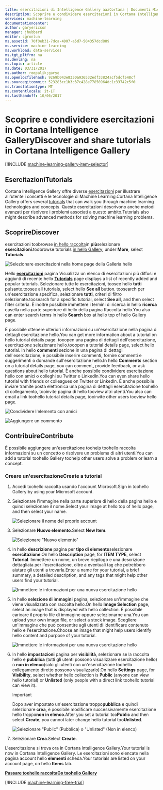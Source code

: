 ```yaml
---
title: esercitazioni di Intelligence Gallery aaaCortana | Documenti Microsoft
description: Scoprire e condividere esercitazioni in Cortana Intelligence Gallery.
services: machine-learning
documentationcenter: 
author: garyericson
manager: jhubbard
editor: cgronlun
ms.assetid: 70f0eb31-7dca-4907-a5d7-504357dcd889
ms.service: machine-learning
ms.workload: data-services
ms.tgt_pltfrm: na
ms.devlang: na
ms.topic: article
ms.date: 03/31/2017
ms.author: roopalik;garye
ms.openlocfilehash: 9269b043e8330a936532edf33824acf5dcf548cf
ms.sourcegitcommit: 523283cc1b3c37c428e77850964dc1c33742c5f0
ms.translationtype: MT
ms.contentlocale: it-IT
ms.lasthandoff: 10/06/2017
---
```

# <a name="discover-and-share-tutorials-in-cortana-intelligence-gallery"></a><span data-ttu-id="eed75-103">Scoprire e condividere esercitazioni in Cortana Intelligence Gallery</span><span class="sxs-lookup"><span data-stu-id="eed75-103">Discover and share tutorials in Cortana Intelligence Gallery</span></span>
[!INCLUDE [machine-learning-gallery-item-selector](../../includes/machine-learning-gallery-item-selector.md)]

## <a name="tutorials"></a><span data-ttu-id="eed75-104">Esercitazioni</span><span class="sxs-lookup"><span data-stu-id="eed75-104">Tutorials</span></span>
<span data-ttu-id="eed75-105">Cortana Intelligence Gallery offre diverse [esercitazioni](https://gallery.cortanaintelligence.com/tutorials) per illustrare all'utente i concetti e le tecnologie di Machine Learning.</span><span class="sxs-lookup"><span data-stu-id="eed75-105">Cortana Intelligence Gallery offers several [tutorials](https://gallery.cortanaintelligence.com/tutorials) that can walk you through machine learning technologies and concepts.</span></span> <span data-ttu-id="eed75-106">Queste esercitazioni descrivono anche metodi avanzati per risolvere i problemi associati a questo ambito.</span><span class="sxs-lookup"><span data-stu-id="eed75-106">Tutorials also might describe advanced methods for solving machine learning problems.</span></span>

## <a name="discover"></a><span data-ttu-id="eed75-107">Scoprire</span><span class="sxs-lookup"><span data-stu-id="eed75-107">Discover</span></span>
<span data-ttu-id="eed75-108">esercitazioni toobrowse [in hello raccolta](http://gallery.cortanaintelligence.com)in **più**selezionare **esercitazioni**.</span><span class="sxs-lookup"><span data-stu-id="eed75-108">toobrowse tutorials [in hello Gallery](http://gallery.cortanaintelligence.com), under **More**, select **Tutorials**.</span></span>

![Selezionare esercitazioni nella home page della Galleria hello](media/machine-learning-gallery-tutorials/select-tutorials-in-gallery.png)

<span data-ttu-id="eed75-110">Hello  **[esercitazioni](https://gallery.cortanaintelligence.com/tutorials)**  pagina Visualizza un elenco di esercitazioni più diffusi e aggiunti di recente.</span><span class="sxs-lookup"><span data-stu-id="eed75-110">hello **[Tutorials](https://gallery.cortanaintelligence.com/tutorials)** page displays a list of recently added and popular tutorials.</span></span> <span data-ttu-id="eed75-111">Selezionare tutte le esercitazioni, toosee hello **tutti** pulsante.</span><span class="sxs-lookup"><span data-stu-id="eed75-111">toosee all tutorials, select hello **See all** button.</span></span> <span data-ttu-id="eed75-112">toosearch per un'esercitazione specifica, selezionare **tutti**, criteri di filtro selezionate.</span><span class="sxs-lookup"><span data-stu-id="eed75-112">toosearch for a specific tutorial, select **See all**, and then select filter criteria.</span></span> <span data-ttu-id="eed75-113">È inoltre possibile immettere i termini di ricerca in hello **ricerca** casella nella parte superiore di hello della pagina Raccolta hello.</span><span class="sxs-lookup"><span data-stu-id="eed75-113">You also can enter search terms in hello **Search** box at hello top of hello Gallery page.</span></span>

<span data-ttu-id="eed75-114">È possibile ottenere ulteriori informazioni su un'esercitazione nella pagina di dettagli esercitazione hello.</span><span class="sxs-lookup"><span data-stu-id="eed75-114">You can get more information about a tutorial on hello tutorial details page.</span></span> <span data-ttu-id="eed75-115">tooopen una pagina di dettagli dell'esercitazione, esercitazione selezionare hello.</span><span class="sxs-lookup"><span data-stu-id="eed75-115">tooopen a tutorial details page, select hello tutorial.</span></span> <span data-ttu-id="eed75-116">In hello **commenti** sezione in una pagina di dettagli dell'esercitazione, è possibile inserire commenti, fornire commenti e suggerimenti o domande sull'esercitazione hello.</span><span class="sxs-lookup"><span data-stu-id="eed75-116">In hello **Comments** section on a tutorial details page, you can comment, provide feedback, or ask questions about hello tutorial.</span></span> <span data-ttu-id="eed75-117">È anche possibile condividere esercitazione hello con amici o colleghi su Twitter o LinkedIn.</span><span class="sxs-lookup"><span data-stu-id="eed75-117">You can even share hello tutorial with friends or colleagues on Twitter or LinkedIn.</span></span> <span data-ttu-id="eed75-118">È anche possibile inviare tramite posta elettronica una pagina di dettagli esercitazione toohello di collegamento, tooinvite pagina di hello tooview altri utenti.</span><span class="sxs-lookup"><span data-stu-id="eed75-118">You also can email a link toohello tutorial details page, tooinvite other users tooview hello page.</span></span>

![Condividere l'elemento con amici](media/machine-learning-gallery-how-to-use-contribute-publish/share-links.png)

![Aggiungere un commento](media/machine-learning-gallery-how-to-use-contribute-publish/comments.png)

## <a name="contribute"></a><span data-ttu-id="eed75-121">Contribuire</span><span class="sxs-lookup"><span data-stu-id="eed75-121">Contribute</span></span>
<span data-ttu-id="eed75-122">È possibile aggiungere un'esercitazione toohelp toohello raccolta informazioni su un concetto o risolvere un problema di altri utenti.</span><span class="sxs-lookup"><span data-stu-id="eed75-122">You can add a tutorial toohello Gallery toohelp other users solve a problem or learn a concept.</span></span>

### <a name="create-a-tutorial"></a><span data-ttu-id="eed75-123">Creare un'esercitazione</span><span class="sxs-lookup"><span data-stu-id="eed75-123">Create a tutorial</span></span>

1. <span data-ttu-id="eed75-124">Accedi toohello raccolta usando l'account Microsoft.</span><span class="sxs-lookup"><span data-stu-id="eed75-124">Sign in toohello Gallery by using your Microsoft account.</span></span>

2. <span data-ttu-id="eed75-125">Selezionare l'immagine nella parte superiore di hello della pagina hello e quindi selezionare il nome.</span><span class="sxs-lookup"><span data-stu-id="eed75-125">Select your image at hello top of hello page, and then select your name.</span></span>
  
    ![Selezionare il nome del proprio account](media/machine-learning-gallery-tutorials/click-account-name.png)

3. <span data-ttu-id="eed75-127">Selezionare **Nuovo elemento**.</span><span class="sxs-lookup"><span data-stu-id="eed75-127">Select **New Item**.</span></span>
  
    ![Selezionare "Nuovo elemento"](media/machine-learning-gallery-collections/click-new-item.png)

4. <span data-ttu-id="eed75-129">In hello **descrizione** pagina per **tipo di elemento**selezionare **esercitazione**.</span><span class="sxs-lookup"><span data-stu-id="eed75-129">On hello **Description** page, for **ITEM TYPE**, select **Tutorial**.</span></span> <span data-ttu-id="eed75-130">Immettere un nome, un breve riepilogo e una descrizione dettagliata per l'esercitazione, oltre a eventuali tag che potrebbero aiutare gli utenti a trovarla.</span><span class="sxs-lookup"><span data-stu-id="eed75-130">Enter a name for your tutorial, a brief summary, a detailed description, and any tags that might help other users find your tutorial.</span></span>
  
    ![Immettere le informazioni per una nuova esercitazione hello](media/machine-learning-gallery-tutorials/create-tutorial-page-1.png)
5. <span data-ttu-id="eed75-132">In hello **selezione di immagini** pagina, selezionare un'immagine che viene visualizzata con raccolta hello.</span><span class="sxs-lookup"><span data-stu-id="eed75-132">On hello **Image Selection** page, select an image that is displayed with hello collection.</span></span> <span data-ttu-id="eed75-133">È possibile caricare il proprio file di immagine oppure selezionarne una.</span><span class="sxs-lookup"><span data-stu-id="eed75-133">You can upload your own image file, or select a stock image.</span></span> <span data-ttu-id="eed75-134">Scegliere un'immagine che può consentire agli utenti di identificare contenuto hello e l'esercitazione.</span><span class="sxs-lookup"><span data-stu-id="eed75-134">Choose an image that might help users identify hello content and purpose of your tutorial.</span></span>
  
    ![Immettere le informazioni per una nuova esercitazione hello](media/machine-learning-gallery-tutorials/create-tutorial-page-2.png)

6. <span data-ttu-id="eed75-136">In hello **impostazioni** pagina per **visibilità**, selezionare se la raccolta hello è **pubblica** (tutti gli utenti possono visualizzare esercitazione hello) o **non in elenco**(solo gli utenti con un'esercitazione toohello collegamento diretto possono visualizzarlo).</span><span class="sxs-lookup"><span data-stu-id="eed75-136">On hello **Settings** page, for **Visibility**, select whether hello collection is **Public** (anyone can view hello tutorial) or **Unlisted** (only people with a direct link toohello tutorial can view it).</span></span>
  
    > [!IMPORTANT]
    > <span data-ttu-id="eed75-137">Dopo aver impostato un'esercitazione troppo**pubblica** e quindi selezionare **crea**, è possibile modificare successivamente esercitazione hello troppo**non in elenco**.</span><span class="sxs-lookup"><span data-stu-id="eed75-137">After you set a tutorial too**Public** and then select **Create**, you cannot later change hello tutorial too**Unlisted**.</span></span>
    > 
    > 
  
    ![Selezionare "Public" (Pubblica) o "Unlisted" (Non in elenco)](media/machine-learning-gallery-tutorials/create-tutorial-page-3.png)

7. <span data-ttu-id="eed75-139">Selezionare **Crea**.</span><span class="sxs-lookup"><span data-stu-id="eed75-139">Select **Create**.</span></span>

<span data-ttu-id="eed75-140">L'esercitazione si trova ora in Cortana Intelligence Gallery.</span><span class="sxs-lookup"><span data-stu-id="eed75-140">Your tutorial is now in Cortana Intelligence Gallery.</span></span> <span data-ttu-id="eed75-141">Le esercitazioni sono elencate nella pagina account hello **elementi** scheda.</span><span class="sxs-lookup"><span data-stu-id="eed75-141">Your tutorials are listed on your account page, on hello **Items** tab.</span></span>

<span data-ttu-id="eed75-142">**[Passare toohello raccolta](http://gallery.cortanaintelligence.com)**</span><span class="sxs-lookup"><span data-stu-id="eed75-142">**[Go toohello Gallery](http://gallery.cortanaintelligence.com)**</span></span>

[!INCLUDE [machine-learning-free-trial](../../includes/machine-learning-free-trial.md)]

